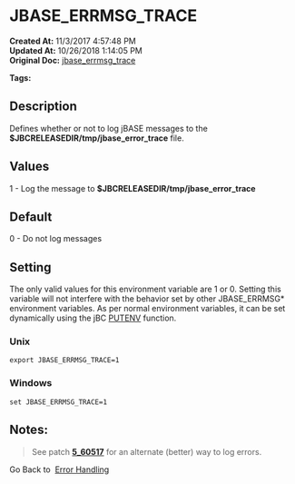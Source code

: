 # JBASE_ERRMSG_TRACE

**Created At:** 11/3/2017 4:57:48 PM  
**Updated At:** 10/26/2018 1:14:05 PM  
**Original Doc:** [jbase_errmsg_trace](https://docs.jbase.com/41717-environment-variables/jbase_errmsg_trace)  

**Tags:**
<badge text='message logging' vertical='middle' />
<badge text='error messages' vertical='middle' />

## Description

Defines whether or not to log jBASE messages to the **$JBCRELEASEDIR/tmp/jbase\_error\_trace** file.

## 


## Values

1 - Log the message to **$JBCRELEASEDIR/tmp/jbase\_error\_trace**

## Default

0 - Do not log messages

## 


## Setting

The only valid values for this environment variable are 1 or 0. Setting this variable will not interfere with the behavior set by other JBASE\_ERRMSG\* environment variables. As per normal environment variables, it can be set dynamically using the jBC [PUTENV](./../../jbase-basic-%28jbc%29/putenv) function.

### Unix

```
export JBASE_ERRMSG_TRACE=1
```

### Windows

```
set JBASE_ERRMSG_TRACE=1
```

## 


## Notes:


> See patch [**5\_60517**](PN5_60517) for an alternate (better) way to log errors.




Go Back to  [Error Handling](./../../jbase-basic-%28jbc%29/jbc-error-handling)
